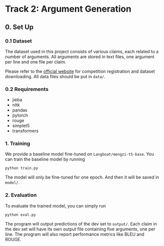 # Track 2: Argument Generation

## 0. Set Up

### 0.1 Dataset

The dataset used in this project consists of various claims, each related to a number of arguments. All arguments are stored in text files, one argument per line and one file per claim.

Please refer to the [official website](http://www.fudan-disc.com/sharedtask/AIDebater23/index.html) for competition registration and dataset downloading. All data files should be put in `data/`.

### 0.2 Requirements

- jieba
- nltk
- pandas
- pytorch
- rouge
- simplet5
- transformers

### 1. Training

We provide a baseline model fine-tuned on `Langboat/mengzi-t5-base`. You can train the baseline model by running

```{bash}
python train.py
```

The model will only be fine-tuned for one epoch. And then it will be saved in `model/`.

### 2. Evaluation

To evaluate the trained model, you can simply run

```{bash}
python eval.py
```

The program will output predictions of the dev set to `output/`. Each claim in the dev set will have its own output file containing five arguments, one per line. The program will also report performance metrics like BLEU and ROUGE.
